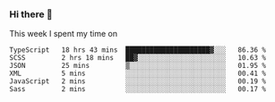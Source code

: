 ### Hi there 👋

<!--
**qiruohan/qiruohan** is a ✨ _special_ ✨ repository because its `README.md` (this file) appears on your GitHub profile.

Here are some ideas to get you started:

- 🔭 I’m currently working on ...
- 🌱 I’m currently learning ...
- 👯 I’m looking to collaborate on ...
- 🤔 I’m looking for help with ...
- 💬 Ask me about ...
- 📫 How to reach me: ...
- 😄 Pronouns: ...
- ⚡ Fun fact: ...
-->

This week I spent my time on 
<!--START_SECTION:waka-->

```text
TypeScript   18 hrs 43 mins  █████████████████████▓░░░   86.36 %
SCSS         2 hrs 18 mins   ██▓░░░░░░░░░░░░░░░░░░░░░░   10.63 %
JSON         25 mins         ▒░░░░░░░░░░░░░░░░░░░░░░░░   01.95 %
XML          5 mins          ░░░░░░░░░░░░░░░░░░░░░░░░░   00.41 %
JavaScript   2 mins          ░░░░░░░░░░░░░░░░░░░░░░░░░   00.19 %
Sass         2 mins          ░░░░░░░░░░░░░░░░░░░░░░░░░   00.17 %
```

<!--END_SECTION:waka-->
